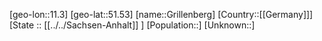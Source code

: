 ﻿---
location: [51.53,11.3]
type: City
tags:
- geo/City


SpocWebEntityId: 30578
isDeleted: false
confidential: public

---
[geo-lon::11.3]
[geo-lat::51.53]
[name::Grillenberg]
[Country::[[Germany]]]
[State :: [[../../Sachsen-Anhalt]] ]
[Population::]
[Unknown::]

